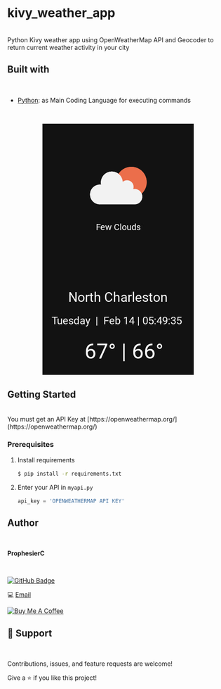 # kivy_weather_app
</br>
Python Kivy weather app using OpenWeatherMap API and Geocoder to return current weather activity in your city

##  Built with
</br>

- [Python](https://www.python.org/ "Python"): as Main Coding Language for executing commands
</br>



<p align="center">
<img src="https://github.com/prophesierc/kivy_weather_app/blob/main/img/example.PNG"
  alt="example GUI"
  width="345" height="571">
</p>

<!-- GETTING STARTED -->
## Getting Started
</br>
You must get an API Key at [https://openweathermap.org/](https://openweathermap.org/)

### Prerequisites

1. Install requirements 
   ```sh
   $ pip install -r requirements.txt
   ```
2. Enter your API in `myapi.py`
   ```py
   api_key = 'OPENWEATHERMAP API KEY'
   ```
##  Author
</br>

**ProphesierC**

</br>

  [![GitHub Badge](https://img.shields.io/badge/GitHub-100000?style=for-the-badge&logo=github&logoColor=white)](https://github.com/Prophesierc)


  💻 [Email](mailto:bwknowles98@gmail.com?subject=Hi%20from%20Project%20Initiator "Hi!")
  
<a href="https://www.buymeacoffee.com/ProphesierC" target="_blank"><img src="https://cdn.buymeacoffee.com/buttons/default-orange.png" alt="Buy Me A Coffee" height="41" width="174"></a>



## 🤝 Support
</br>


Contributions, issues, and feature requests are welcome!

Give a ⭐️ if you like this project!
